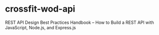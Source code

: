 # crossfit-wod-api
REST API Design Best Practices Handbook – How to Build a REST API with JavaScript, Node.js, and Express.js
